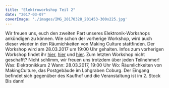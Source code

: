 ```yaml
---
title: "Elektroworkshop Teil 2"
date: "2017-03-07"
coverImage: './images/IMG_20170328_201453-300x225.jpg'
---
```


Wir freuen uns, euch den zweiten Part unseres Elektronik-Workshops ankündigen zu können. Wie schon der vorherige Workshop, wird auch dieser wieder in den Räumichkeiten von Making Culture stattfinden. Der Workshop wird am 28.03.2017 um 19:00 Uhr gehalten. Infos zum vorherigen Workshop findet ihr [hier](https://hackzogtum-coburg.de/?p=983), [hier](https://hackzogtum-coburg.de/?p=992) und [hier](https://hackzogtum-coburg.de/?p=996). Zum letzten Workshop nicht geschafft? Nicht schlimm, wir freuen uns trotzdem über jeden Teilnehmer!   Was: Elektronikkurs 2 Wann: 28.03.2017, 19:00 Uhr Wo: Räumlichkeiten von MakingCulture, das Postgebäude im Lohgraben Coburg. Der Eingang befindet sich gegenüber des Kaufhof und die Veranstaltung ist im 2. Stock   Bis dann!

